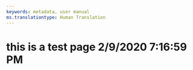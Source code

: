 ```yaml
---
keywords: metadata, user manual
ms.translationtype: Human Translation
---
```

# this is a test page 2/9/2020 7:16:59 PM